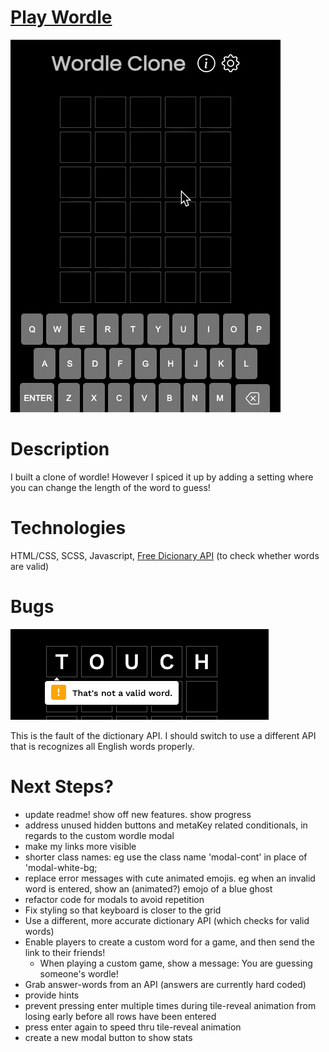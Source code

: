 # [Play Wordle](https://bestwordle.netlify.app/)

![wordle gif](./github-images/wordle-demo-1.gif)

# Description

I built a clone of wordle! However I spiced it up by adding a setting where you can change the length of the word to guess!

# Technologies

HTML/CSS, SCSS, Javascript, [Free Dicionary API](https://dictionaryapi.dev/) (to check whether words are valid)

# Bugs

![invalid word](./github-images/bug-not-a-valid-word.png)

This is the fault of the dictionary API. I should switch to use a different API that is recognizes all English words properly.

# Next Steps?

- update readme! show off new features. show progress
- address unused hidden buttons and metaKey related conditionals, in regards to the custom wordle modal
- make my links more visible
- shorter class names: eg use the class name 'modal-cont' in place of 'modal-white-bg;
- replace error messages with cute animated emojis. eg when an invalid word is entered, show an (animated?) emojo of a blue ghost
- refactor code for modals to avoid repetition
- Fix styling so that keyboard is closer to the grid
- Use a different, more accurate dictionary API (which checks for valid words)
- Enable players to create a custom word for a game, and then send the link to their friends!
  - When playing a custom game, show a message: You are guessing someone's wordle!
- Grab answer-words from an API (answers are currently hard coded)
- provide hints
- prevent pressing enter multiple times during tile-reveal animation from losing early before all rows have been entered
- press enter again to speed thru tile-reveal animation
- create a new modal button to show stats
